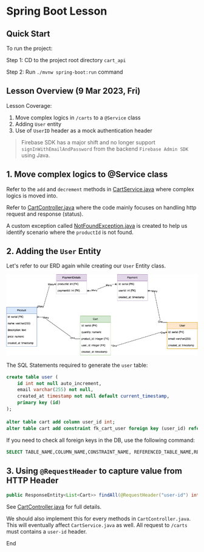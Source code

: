 # Spring Boot Lesson

## Quick Start

To run the project:

Step 1: CD to the project root directory `cart_api`

Step 2: Run `./mvnw spring-boot:run` command

## Lesson Overview (9 Mar 2023, Fri)

Lesson Coverage:

1. Move complex logics in `/carts` to a `@Service` class
2. Adding `User` entity
3. Use of `UserID` header as a mock authentication header

> Firebase SDK has a major shift and no longer support `signInWithEmailAndPassword` from the backend `Firebase Admin SDK` using Java.

## 1. Move complex logics to @Service class

Refer to the `add` and `decrement` methods in [CartService.java](./cart_api/src/main/java/sg/edu/ntu/cart_api/service/CartService.java) where complex logics is moved into.

Refer to [CartController.java](./cart_api/src/main/java/sg/edu/ntu/cart_api/controller/CartController.java) where the code mainly focuses on handling http request and response (status).

A custom exception called [NotFoundException.java](./cart_api/src/main/java/sg/edu/ntu/cart_api/exception/NotFoundException.java) is created to help us identify scenario where the `productId` is not found.

## 2. Adding the `User` Entity

Let's refer to our ERD again while creating our `User` Entity class.

<img src="./assets/erd.png" />

The SQL Statements required to generate the `user` table:

```sql
create table user (
    id int not null auto_increment,
    email varchar(255) not null,
    created_at timestamp not null default current_timestamp,
    primary key (id)
);

alter table cart add column user_id int;
alter table cart add constraint fk_cart_user foreign key (user_id) references user(id);
```

If you need to check all foreign keys in the DB, use the following command:

```sql
SELECT TABLE_NAME,COLUMN_NAME,CONSTRAINT_NAME, REFERENCED_TABLE_NAME,REFERENCED_COLUMN_NAME FROM INFORMATION_SCHEMA.KEY_COLUMN_USAGE WHERE REFERENCED_TABLE_SCHEMA = 'cartdb';
```

## 3. Using `@RequestHeader` to capture value from HTTP Header

```java
public ResponseEntity<List<Cart>> findAll(@RequestHeader("user-id") int userId)
```

See [CartController.java](./cart_api/src/main/java/sg/edu/ntu/cart_api/controller/CartController.java) for full details.

We should also implement this for every methods in `CartController.java`. This will eventually affect `CartService.java` as well. All request to `/carts` must contains a `user-id` header.

End
